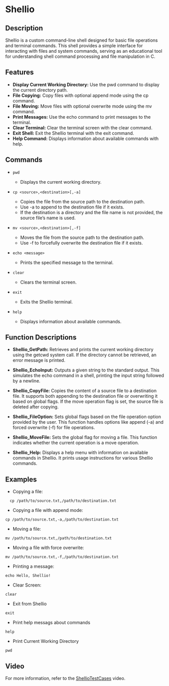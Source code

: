 # Shellio 

## Description
Shellio is a custom command-line shell designed for basic file operations and terminal commands. This shell provides a simple interface for interacting with files and system commands, serving as an educational tool for understanding shell command processing and file manipulation in C.

## Features
+ **Display Current Working Directory:** Use the pwd command to display the current directory path.
+ **File Copying:** Copy files with optional append mode using the cp command.
+ **File Moving:** Move files with optional overwrite mode using the mv command.
+ **Print Messages:** Use the echo command to print messages to the terminal.
+ **Clear Terminal:** Clear the terminal screen with the clear command.
+ **Exit Shell:** Exit the Shellio terminal with the exit command.
+ **Help Command:** Displays information about available commands with help.

## Commands

+ `pwd`
  + Displays the current working directory.

+ `cp <source>,<destination>[,-a]`
  + Copies the file from the source path to the destination path.
  + Use -a to append to the destination file if it exists.
  + If the destination is a directory and the file name is not provided, the source file’s name is used.

+ `mv <source>,<destination>[,-f]`
  + Moves the file from the source path to the destination path.
  + Use -f to forcefully overwrite the destination file if it exists.

+ `echo <message>`
  + Prints the specified message to the terminal.

+ `clear`
  + Clears the terminal screen.

+ `exit`
  + Exits the Shellio terminal.

+ `help`
  + Displays information about available commands.

## Function Descriptions
+ **Shellio_GetPath:**
Retrieves and prints the current working directory using the getcwd system call. If the directory cannot be retrieved, an error message is printed.

+ **Shellio_EchoInput:**
Outputs a given string to the standard output. This simulates the echo command in a shell, printing the input string followed by a newline.

+ **Shellio_CopyFile:**
Copies the content of a source file to a destination file. It supports both appending to the destination file or overwriting it based on global flags. If the move operation flag is set, the source file is deleted after copying.

+ **Shellio_FileOption:**
Sets global flags based on the file operation option provided by the user. This function handles options like append (-a) and forced overwrite (-f) for file operations.

+ **Shellio_MoveFile:**
Sets the global flag for moving a file. This function indicates whether the current operation is a move operation.

+ **Shellio_Help:**
Displays a help menu with information on available commands in Shellio. It prints usage instructions for various Shellio commands.

## Examples
+ Copying a file:
```
  cp /path/to/source.txt,/path/to/destination.txt
```

+ Copying a file with append mode:
```
cp /path/to/source.txt,-a,/path/to/destination.txt
```

+ Moving a file:
```
mv /path/to/source.txt,/path/to/destination.txt
```

+ Moving a file with force overwrite:
```
mv /path/to/source.txt,-f,/path/to/destination.txt
```

+ Printing a message:
```
echo Hello, Shellio!
```

+ Clear Screen:
```
clear
```

+ Exit from Shellio
```
exit
```

+ Print help messags about commands
```
help
```

+ Print Current Working Directory
```
pwd
```

## Video 
For more information, refer to the [ShellioTestCases](https://drive.google.com/file/d/1wJAq7QXJoAl7TZVi0Dk8HUw0kK-VkAMP/view?usp=sharing) video.
